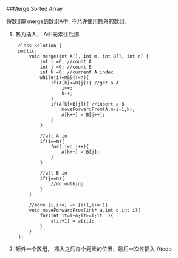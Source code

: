 ##Merge Sorted Array    

将数组B merge到数组A中, 不允许使用额外的数组。

1. 暴力插入， A中元素往后挪

		class Solution {
		public:
		    void merge(int A[], int m, int B[], int n) {
		        int i =0; //count A
		        int j =0; //count B
		        int k =0; //current A index
		        while(i!=m&&j!=n){
		            if(A[k]<=B[j]){ //get a A
		                i++;
		                k++;
		            }
		            if(A[k]>B[j]){ //insert a B
		                moveForwardFrom(A,m-i-1,k);
		                A[k++] = B[j++];
		            }
		        }
		        
		        //all A in
		        if(i==m){
		            for(;j<n;j++){
		                A[k++] = B[j];
		            }
		        }
		        
		        //all B in
		        if(j==n){
		            //do nothing
		        }
		    }
		    
		    //move [i,i+o] -> [i+1,i+o+1]
		    void moveForwardFrom(int* a,int o,int i){
		        for(int it=i+o;it>=i;it--){
		            a[it+1] = a[it];
		        }
		    }
		};

2. 额外一个数组， 插入之后每个元素的位置，最后一次性插入
//todo

